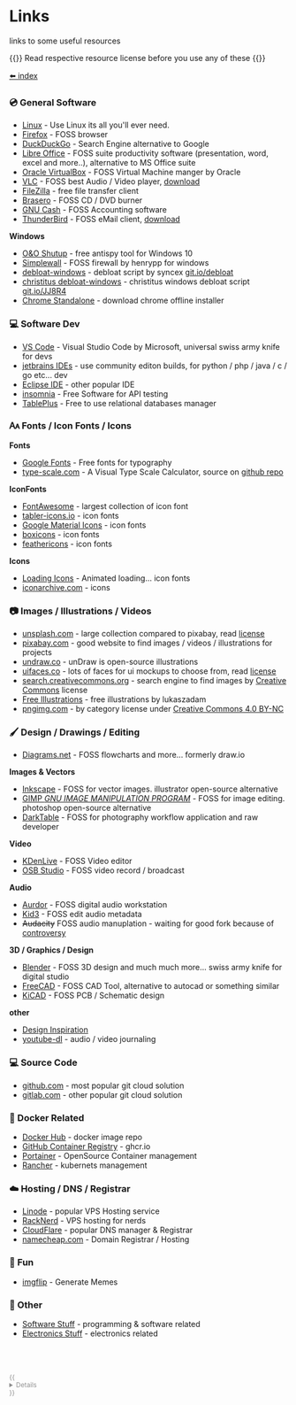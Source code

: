 # Links

links to some useful resources

{{<hint info>}}
Read respective resource license before you use any of these
{{</hint>}}

[⬅️ index](/tools/)

### 💿 General Software

* [Linux](https://en.wikipedia.org/wiki/Linux) - Use Linux its all you'll ever need.
* [Firefox](https://www.mozilla.org/en-US/firefox/all/#product-desktop-release) - FOSS browser
* [DuckDuckGo](https://start.duckduckgo.com/?kak=-1&kal=-1&kao=-1&kaq=-1&kae=d&kak=-1&kal=-1&kao=-1&kaq=-1&k1=-1&kam=google-maps&kax=-1&kap=-1&kau=-1&atb=v1-1) - Search Engine alternative to Google
* [Libre Office](https://www.libreoffice.org/) - FOSS suite productivity software (presentation, word, excel and more..), alternative to MS Office suite
* [Oracle VirtualBox](https://www.virtualbox.org/) - FOSS Virtual Machine manger by Oracle
* [VLC](https://www.videolan.org/vlc/) - FOSS best Audio / Video player, [download](https://get.videolan.org/vlc/last/)
* [FileZilla](https://filezilla-project.org/) - free file transfer client
* [Brasero](https://wiki.gnome.org/Apps/Brasero/) - FOSS CD / DVD burner
* [GNU Cash](https://gnucash.org/) - FOSS Accounting software
* [ThunderBird](https://www.thunderbird.net/) - FOSS eMail client, [download](https://www.thunderbird.net/en-US/thunderbird/releases/)
<!-- * []() - desc -->

**Windows**

* [O&O Shutup](https://www.oo-software.com/en/shutup10) - free antispy tool for Windows 10
* [Simplewall](https://www.henrypp.org/product/simplewall) - FOSS firewall by henrypp for windows
* [debloat-windows](https://github.com/Sycnex/Windows10Debloater/) - debloat script by syncex [git.io/debloat](https://git.io/debloat)
* [christitus debloat-windows](https://christitus.com/debloat-windows-10-2020/) - christitus windows debloat script [git.io/JJ8R4](https://git.io/JJ8R4)
* [Chrome Standalone](https://www.google.com/intl/en/chrome/?standalone=1) - download chrome offline installer


### 💻 Software Dev

* [VS Code](https://code.visualstudio.com/) - Visual Studio Code by Microsoft, universal swiss army knife for devs
* [jetbrains IDEs](https://www.jetbrains.com/idea/) - use community editon builds, for python / php / java / c / go etc... dev
* [Eclipse IDE](https://www.eclipse.org/downloads/) - other popular IDE
* [insomnia](https://insomnia.rest/) - Free Software for API testing
* [TablePlus](https://docs.tableplus.com/utilities/licensing) - Free to use relational databases manager
<!-- * []() - desc -->
<!-- * []() - desc -->

### 🗛 Fonts / Icon Fonts / Icons

**Fonts**
* [Google Fonts](https://fonts.google.com/) - Free fonts for typography
* [type-scale.com](https://type-scale.com/) -  A Visual Type Scale Calculator, source on [github repo](https://github.com/jeremychurch/type-scale)
<!-- * []() - desc -->

**IconFonts**
* [FontAwesome](https://fontawesome.com/icons?d=gallery&m=free) - largest collection of icon font
* [tabler-icons.io](https://tabler-icons.io/) - icon fonts
* [Google Material Icons](https://fonts.google.com/icons?selected=Material+Icons) - icon fonts
* [boxicons](https://boxicons.com/) - icon fonts
* [feathericons](https://feathericons.com/) - icon fonts

**Icons**
* [Loading Icons](https://loading.io/) - Animated loading... icon fonts
* [iconarchive.com](https://iconarchive.com/) - icons
<!-- * []() - desc -->


### 📷 Images / Illustrations / Videos

* [unsplash.com](https://unsplash.com/) - large collection compared to pixabay, read [license](https://unsplash.com/license)
* [pixabay.com](https://pixabay.com/) - good website to find images / videos / illustrations for projects
* [undraw.co](https://undraw.co/) - unDraw is open-source illustrations
* [uifaces.co](https://uifaces.co/) - lots of faces for ui mockups to choose from, read [license](https://uifaces.co/license)
* [search.creativecommons.org](https://search.creativecommons.org/) - search engine to find images by [Creative Commons](https://creativecommons.org) license
* [Free Illustrations](https://lukaszadam.com/illustrations) - free illustrations by lukaszadam
* [pngimg.com](https://pngimg.com/) - by category license under [Creative Commons 4.0 BY-NC](https://pngimg.com/license)
<!-- * []() - desc -->

### 🖌️ Design / Drawings / Editing

* [Diagrams.net](https://app.diagrams.net/) - FOSS flowcharts and more... formerly draw.io

**Images & Vectors**

* [Inkscape](https://inkscape.org/) - FOSS for vector images. illustrator open-source alternative
* [GIMP _GNU IMAGE MANIPULATION PROGRAM_](https://www.gimp.org/) - FOSS for image editing. photoshop open-source alternative
* [DarkTable](https://www.darktable.org/) - FOSS for photography workflow application and raw developer

**Video**

* [KDenLive](https://kdenlive.org/en/) - FOSS Video editor
* [OSB Studio](https://obsproject.com/) - FOSS video record / broadcast

**Audio**

* [Aurdor](https://ardour.org/) - FOSS digital audio workstation
* [Kid3](https://kid3.kde.org/) - FOSS edit audio metadata
* ~~Audacity~~ FOSS audio manuplation - waiting for good fork because of [controversy](https://github.com/audacity/audacity/issues/1213)

**3D / Graphics / Design**

* [Blender](https://www.blender.org/) - FOSS 3D design and much much more... swiss army knife for digital studio
* [FreeCAD](https://www.freecadweb.org/) - FOSS CAD Tool, alternative to autocad or something similar
* [KiCAD](https://www.kicad.org/) - FOSS PCB / Schematic design

**other**

* [Design Inspiration](/extra/inspire?id=🖌%EF%B8%8F-design)
* [youtube-dl](https://github.com/ytdl-org/youtube-dl/) - audio / video journaling
<!-- * []() - desc -->

### 💻 Source Code

* [github.com](https://github.com/) - most popular git cloud solution
* [gitlab.com](https://about.gitlab.com/) - other popular git cloud solution
<!-- * []() - desc -->


### 🐋 Docker Related

* [Docker Hub](https://hub.docker.com/) - docker image repo
* [GitHub Container Registry](https://github.com/features/packages) - ghcr.io
* [Portainer](https://www.portainer.io/) - OpenSource Container management
* [Rancher](https://rancher.com/) - kubernets management
<!-- * []() - desc -->

### ☁️ Hosting / DNS / Registrar

* [Linode](https://linode.gvw92c.net/15ZxnD) - popular VPS Hosting service
* [RackNerd](https://my.racknerd.com/aff.php?aff=875) - VPS hosting for nerds
* [CloudFlare](https://www.cloudflare.com/) - popular DNS manager & Registrar
* [namecheap.com](https://www.namecheap.com) - Domain Registrar / Hosting
<!-- * []() - desc -->


### 👻 Fun

* [imgflip](https://imgflip.com/memegenerator) - Generate Memes
<!-- * []() - desc -->


### 📁 Other

* [Software Stuff](/software/) - programming & software related
* [Electronics Stuff](/electronics/) - electronics related
<!-- * []() - desc -->
<!-- * []() - desc -->


<div class="spaced" style="margin-top: 4rem"></div>

<small style="color: #909090">
{{<details "Disclaimer">}}

Some links in this page are affiliate links. I may receive a commission for purchases made through these links.

{{</details >}}
</small>
